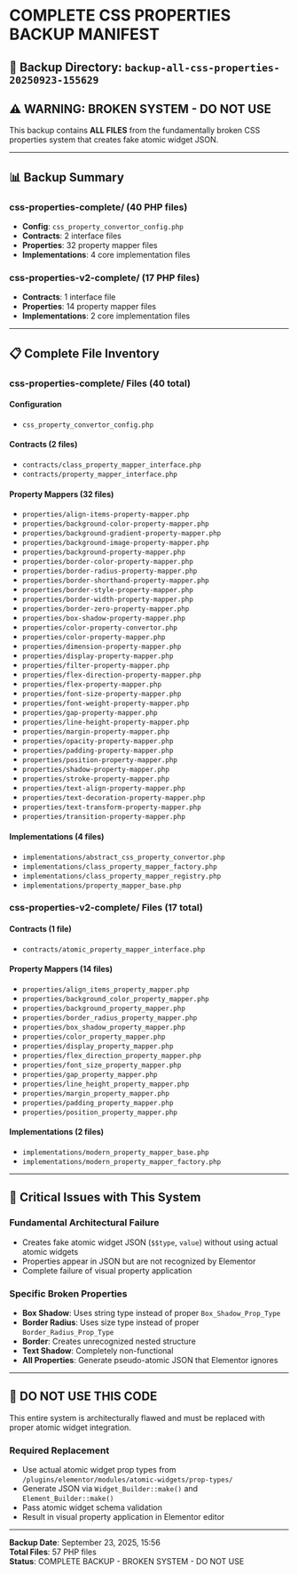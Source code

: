 # COMPLETE CSS PROPERTIES BACKUP MANIFEST

## 📁 **Backup Directory**: `backup-all-css-properties-20250923-155629`

## ⚠️ **WARNING: BROKEN SYSTEM - DO NOT USE**

This backup contains **ALL FILES** from the fundamentally broken CSS properties system that creates fake atomic widget JSON.

---

## 📊 **Backup Summary**

### **css-properties-complete/** (40 PHP files)
- **Config**: `css_property_convertor_config.php`
- **Contracts**: 2 interface files
- **Properties**: 32 property mapper files
- **Implementations**: 4 core implementation files

### **css-properties-v2-complete/** (17 PHP files)  
- **Contracts**: 1 interface file
- **Properties**: 14 property mapper files
- **Implementations**: 2 core implementation files

---

## 📋 **Complete File Inventory**

### **css-properties-complete/ Files (40 total)**

#### **Configuration**
- `css_property_convertor_config.php`

#### **Contracts (2 files)**
- `contracts/class_property_mapper_interface.php`
- `contracts/property_mapper_interface.php`

#### **Property Mappers (32 files)**
- `properties/align-items-property-mapper.php`
- `properties/background-color-property-mapper.php`
- `properties/background-gradient-property-mapper.php`
- `properties/background-image-property-mapper.php`
- `properties/background-property-mapper.php`
- `properties/border-color-property-mapper.php`
- `properties/border-radius-property-mapper.php`
- `properties/border-shorthand-property-mapper.php`
- `properties/border-style-property-mapper.php`
- `properties/border-width-property-mapper.php`
- `properties/border-zero-property-mapper.php`
- `properties/box-shadow-property-mapper.php`
- `properties/color-property-convertor.php`
- `properties/color-property-mapper.php`
- `properties/dimension-property-mapper.php`
- `properties/display-property-mapper.php`
- `properties/filter-property-mapper.php`
- `properties/flex-direction-property-mapper.php`
- `properties/flex-property-mapper.php`
- `properties/font-size-property-mapper.php`
- `properties/font-weight-property-mapper.php`
- `properties/gap-property-mapper.php`
- `properties/line-height-property-mapper.php`
- `properties/margin-property-mapper.php`
- `properties/opacity-property-mapper.php`
- `properties/padding-property-mapper.php`
- `properties/position-property-mapper.php`
- `properties/shadow-property-mapper.php`
- `properties/stroke-property-mapper.php`
- `properties/text-align-property-mapper.php`
- `properties/text-decoration-property-mapper.php`
- `properties/text-transform-property-mapper.php`
- `properties/transition-property-mapper.php`

#### **Implementations (4 files)**
- `implementations/abstract_css_property_convertor.php`
- `implementations/class_property_mapper_factory.php`
- `implementations/class_property_mapper_registry.php`
- `implementations/property_mapper_base.php`

### **css-properties-v2-complete/ Files (17 total)**

#### **Contracts (1 file)**
- `contracts/atomic_property_mapper_interface.php`

#### **Property Mappers (14 files)**
- `properties/align_items_property_mapper.php`
- `properties/background_color_property_mapper.php`
- `properties/background_property_mapper.php`
- `properties/border_radius_property_mapper.php`
- `properties/box_shadow_property_mapper.php`
- `properties/color_property_mapper.php`
- `properties/display_property_mapper.php`
- `properties/flex_direction_property_mapper.php`
- `properties/font_size_property_mapper.php`
- `properties/gap_property_mapper.php`
- `properties/line_height_property_mapper.php`
- `properties/margin_property_mapper.php`
- `properties/padding_property_mapper.php`
- `properties/position_property_mapper.php`

#### **Implementations (2 files)**
- `implementations/modern_property_mapper_base.php`
- `implementations/modern_property_mapper_factory.php`

---

## 🚨 **Critical Issues with This System**

### **Fundamental Architectural Failure**
- Creates fake atomic widget JSON (`$$type`, `value`) without using actual atomic widgets
- Properties appear in JSON but are not recognized by Elementor
- Complete failure of visual property application

### **Specific Broken Properties**
- **Box Shadow**: Uses string type instead of proper `Box_Shadow_Prop_Type`
- **Border Radius**: Uses size type instead of proper `Border_Radius_Prop_Type`  
- **Border**: Creates unrecognized nested structure
- **Text Shadow**: Completely non-functional
- **All Properties**: Generate pseudo-atomic JSON that Elementor ignores

---

## 🚫 **DO NOT USE THIS CODE**

This entire system is architecturally flawed and must be replaced with proper atomic widget integration.

### **Required Replacement**
- Use actual atomic widget prop types from `/plugins/elementor/modules/atomic-widgets/prop-types/`
- Generate JSON via `Widget_Builder::make()` and `Element_Builder::make()`
- Pass atomic widget schema validation
- Result in visual property application in Elementor editor

---

**Backup Date**: September 23, 2025, 15:56  
**Total Files**: 57 PHP files  
**Status**: COMPLETE BACKUP - BROKEN SYSTEM - DO NOT USE
